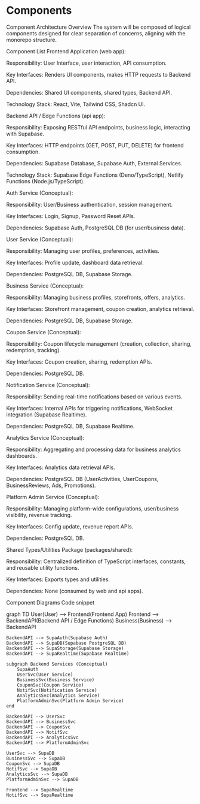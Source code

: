 # Components
Component Architecture Overview
The system will be composed of logical components designed for clear separation of concerns, aligning with the monorepo structure.

Component List
Frontend Application (web app):

Responsibility: User Interface, user interaction, API consumption.

Key Interfaces: Renders UI components, makes HTTP requests to Backend API.

Dependencies: Shared UI components, shared types, Backend API.

Technology Stack: React, Vite, Tailwind CSS, Shadcn UI.

Backend API / Edge Functions (api app):

Responsibility: Exposing RESTful API endpoints, business logic, interacting with Supabase.

Key Interfaces: HTTP endpoints (GET, POST, PUT, DELETE) for frontend consumption.

Dependencies: Supabase Database, Supabase Auth, External Services.

Technology Stack: Supabase Edge Functions (Deno/TypeScript), Netlify Functions (Node.js/TypeScript).

Auth Service (Conceptual):

Responsibility: User/Business authentication, session management.

Key Interfaces: Login, Signup, Password Reset APIs.

Dependencies: Supabase Auth, PostgreSQL DB (for user/business data).

User Service (Conceptual):

Responsibility: Managing user profiles, preferences, activities.

Key Interfaces: Profile update, dashboard data retrieval.

Dependencies: PostgreSQL DB, Supabase Storage.

Business Service (Conceptual):

Responsibility: Managing business profiles, storefronts, offers, analytics.

Key Interfaces: Storefront management, coupon creation, analytics retrieval.

Dependencies: PostgreSQL DB, Supabase Storage.

Coupon Service (Conceptual):

Responsibility: Coupon lifecycle management (creation, collection, sharing, redemption, tracking).

Key Interfaces: Coupon creation, sharing, redemption APIs.

Dependencies: PostgreSQL DB.

Notification Service (Conceptual):

Responsibility: Sending real-time notifications based on various events.

Key Interfaces: Internal APIs for triggering notifications, WebSocket integration (Supabase Realtime).

Dependencies: PostgreSQL DB, Supabase Realtime.

Analytics Service (Conceptual):

Responsibility: Aggregating and processing data for business analytics dashboards.

Key Interfaces: Analytics data retrieval APIs.

Dependencies: PostgreSQL DB (UserActivities, UserCoupons, BusinessReviews, Ads, Promotions).

Platform Admin Service (Conceptual):

Responsibility: Managing platform-wide configurations, user/business visibility, revenue tracking.

Key Interfaces: Config update, revenue report APIs.

Dependencies: PostgreSQL DB.

Shared Types/Utilities Package (packages/shared):

Responsibility: Centralized definition of TypeScript interfaces, constants, and reusable utility functions.

Key Interfaces: Exports types and utilities.

Dependencies: None (consumed by web and api apps).

Component Diagrams
Code snippet

graph TD
    User(User) --> Frontend(Frontend App)
    Frontend --> BackendAPI(Backend API / Edge Functions)
    Business(Business) --> BackendAPI

    BackendAPI --> SupaAuth(Supabase Auth)
    BackendAPI --> SupaDB(Supabase PostgreSQL DB)
    BackendAPI --> SupaStorage(Supabase Storage)
    BackendAPI --> SupaRealtime(Supabase Realtime)

    subgraph Backend Services (Conceptual)
        SupaAuth
        UserSvc(User Service)
        BusinessSvc(Business Service)
        CouponSvc(Coupon Service)
        NotifSvc(Notification Service)
        AnalyticsSvc(Analytics Service)
        PlatformAdminSvc(Platform Admin Service)
    end

    BackendAPI --> UserSvc
    BackendAPI --> BusinessSvc
    BackendAPI --> CouponSvc
    BackendAPI --> NotifSvc
    BackendAPI --> AnalyticsSvc
    BackendAPI --> PlatformAdminSvc

    UserSvc --> SupaDB
    BusinessSvc --> SupaDB
    CouponSvc --> SupaDB
    NotifSvc --> SupaDB
    AnalyticsSvc --> SupaDB
    PlatformAdminSvc --> SupaDB

    Frontend --> SupaRealtime
    NotifSvc --> SupaRealtime